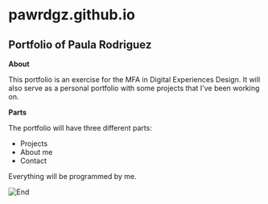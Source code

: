 # pawrdgz.github.io

## Portfolio of Paula Rodriguez

**About**

This portfolio is an exercise for the MFA in Digital Experiences Design. 
It will also serve as a personal portfolio with some projects that I've been working on.

**Parts**

The portfolio will have three different parts:

- Projects
- About me
- Contact

Everything will be programmed by me.

![End](https://arc-anglerfish-arc2-prod-copesa.s3.amazonaws.com/public/OAV4N6WIONDJ7F3V7VK3JSCYPI.png)